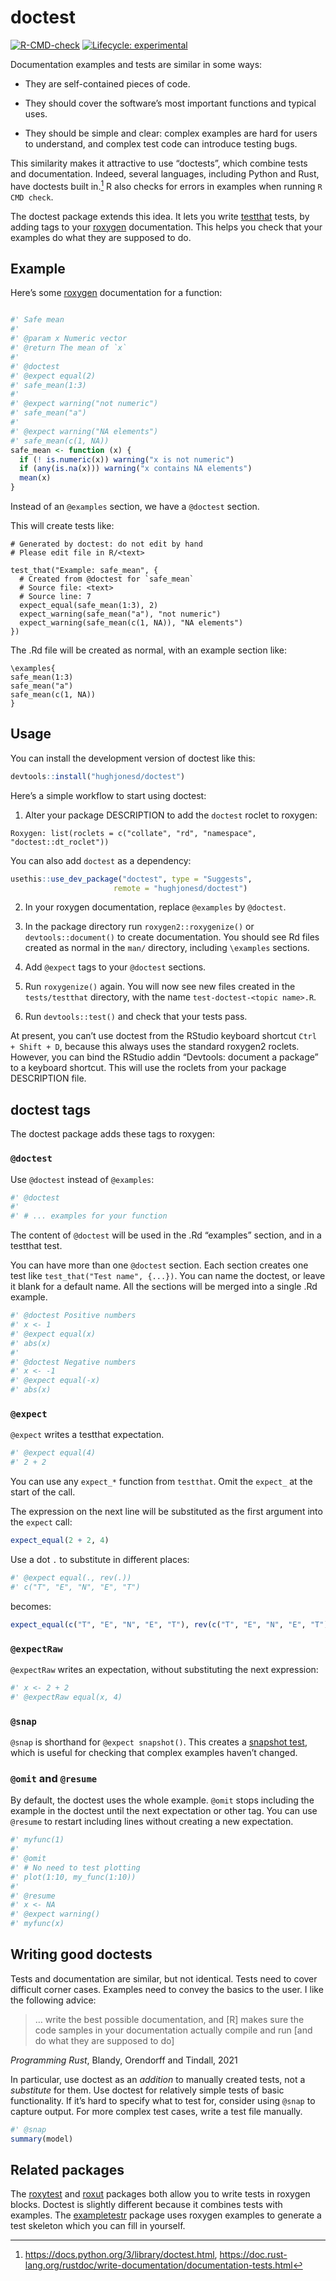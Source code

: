 
<!-- README.md is generated from README.Rmd. Please edit that file -->

# doctest

<!-- badges: start -->

[![R-CMD-check](https://github.com/hughjonesd/doctest/actions/workflows/R-CMD-check.yaml/badge.svg)](https://github.com/hughjonesd/doctest/actions/workflows/R-CMD-check.yaml)
[![Lifecycle:
experimental](https://img.shields.io/badge/lifecycle-experimental-orange.svg)](https://lifecycle.r-lib.org/articles/stages.html#experimental)
<!-- badges: end -->

Documentation examples and tests are similar in some ways:

- They are self-contained pieces of code.

- They should cover the software’s most important functions and typical
  uses.

- They should be simple and clear: complex examples are hard for users
  to understand, and complex test code can introduce testing bugs.

This similarity makes it attractive to use “doctests”, which combine
tests and documentation. Indeed, several languages, including Python and
Rust, have doctests built in.[^1] R also checks for errors in examples
when running `R CMD check`.

The doctest package extends this idea. It lets you write
[testthat](https://testthat.r-lib.org/) tests, by adding tags to your
[roxygen](https://roxygen2.r-lib.org/) documentation. This helps you
check that your examples do what they are supposed to do.

## Example

Here’s some [roxygen](https://roxygen2.r-lib.org) documentation for a
function:

``` r

#' Safe mean
#' 
#' @param x Numeric vector
#' @return The mean of `x`
#' 
#' @doctest
#' @expect equal(2)
#' safe_mean(1:3)
#' 
#' @expect warning("not numeric")
#' safe_mean("a")
#'
#' @expect warning("NA elements")
#' safe_mean(c(1, NA))
safe_mean <- function (x) {
  if (! is.numeric(x)) warning("x is not numeric")
  if (any(is.na(x))) warning("x contains NA elements")
  mean(x)
}
```

Instead of an `@examples` section, we have a `@doctest` section.

This will create tests like:

    # Generated by doctest: do not edit by hand
    # Please edit file in R/<text>

    test_that("Example: safe_mean", {
      # Created from @doctest for `safe_mean`
      # Source file: <text>
      # Source line: 7
      expect_equal(safe_mean(1:3), 2)
      expect_warning(safe_mean("a"), "not numeric")
      expect_warning(safe_mean(c(1, NA)), "NA elements")
    })

The .Rd file will be created as normal, with an example section like:

    \examples{
    safe_mean(1:3)
    safe_mean("a")
    safe_mean(c(1, NA))
    }

## Usage

You can install the development version of doctest like this:

``` r
devtools::install("hughjonesd/doctest")
```

Here’s a simple workflow to start using doctest:

1.  Alter your package DESCRIPTION to add the `doctest` roclet to
    roxygen:

<!-- -->

    Roxygen: list(roclets = c("collate", "rd", "namespace", "doctest::dt_roclet")) 

You can also add `doctest` as a dependency:

``` r
usethis::use_dev_package("doctest", type = "Suggests", 
                       remote = "hughjonesd/doctest")
```

2.  In your roxygen documentation, replace `@examples` by `@doctest`.

3.  In the package directory run `roxygen2::roxygenize()` or
    `devtools::document()` to create documentation. You should see Rd
    files created as normal in the `man/` directory, including
    `\examples` sections.

4.  Add `@expect` tags to your `@doctest` sections.

5.  Run `roxygenize()` again. You will now see new files created in the
    `tests/testthat` directory, with the name
    `test-doctest-<topic name>.R`.

6.  Run `devtools::test()` and check that your tests pass.

At present, you can’t use doctest from the RStudio keyboard shortcut
`Ctrl + Shift + D`, because this always uses the standard roxygen2
roclets. However, you can bind the RStudio addin “Devtools: document a
package” to a keyboard shortcut. This will use the roclets from your
package DESCRIPTION file.

## doctest tags

The doctest package adds these tags to roxygen:

### `@doctest`

Use `@doctest` instead of `@examples`:

``` r
#' @doctest
#' 
#' # ... examples for your function
```

The content of `@doctest` will be used in the .Rd “examples” section,
and in a testthat test.

You can have more than one `@doctest` section. Each section creates one
test like `test_that("Test name", {...})`. You can name the doctest, or
leave it blank for a default name. All the sections will be merged into
a single .Rd example.

``` r
#' @doctest Positive numbers
#' x <- 1
#' @expect equal(x)
#' abs(x)
#'
#' @doctest Negative numbers
#' x <- -1
#' @expect equal(-x)
#' abs(x)
```

### `@expect`

`@expect` writes a testthat expectation.

``` r
#' @expect equal(4)
#' 2 + 2
```

You can use any `expect_*` function from `testthat`. Omit the `expect_`
at the start of the call.

The expression on the next line will be substituted as the first
argument into the `expect` call:

``` r
expect_equal(2 + 2, 4)
```

Use a dot `.` to substitute in different places:

``` r
#' @expect equal(., rev(.))
#' c("T", "E", "N", "E", "T")
```

becomes:

``` r
expect_equal(c("T", "E", "N", "E", "T"), rev(c("T", "E", "N", "E", "T")))
```

### `@expectRaw`

`@expectRaw` writes an expectation, without substituting the next
expression:

``` r
#' x <- 2 + 2
#' @expectRaw equal(x, 4)
```

### `@snap`

`@snap` is shorthand for `@expect snapshot()`. This creates a [snapshot
test](https://testthat.r-lib.org/articles/snapshotting.html), which is
useful for checking that complex examples haven’t changed.

### `@omit` and `@resume`

By default, the doctest uses the whole example. `@omit` stops including
the example in the doctest until the next expectation or other tag. You
can use `@resume` to restart including lines without creating a new
expectation.

``` r
#' myfunc(1)
#' 
#' @omit
#' # No need to test plotting
#' plot(1:10, my_func(1:10))
#' 
#' @resume
#' x <- NA
#' @expect warning()
#' myfunc(x)
```

## Writing good doctests

Tests and documentation are similar, but not identical. Tests need to
cover difficult corner cases. Examples need to convey the basics to the
user. I like the following advice:

> … write the best possible documentation, and \[R\] makes sure the code
> samples in your documentation actually compile and run \[and do what
> they are supposed to do\]

*Programming Rust*, Blandy, Orendorff and Tindall, 2021

In particular, use doctest as an *addition* to manually created tests,
not a *substitute* for them. Use doctest for relatively simple tests of
basic functionality. If it’s hard to specify what to test for, consider
using `@snap` to capture output. For more complex test cases, write a
test file manually.

``` r
#' @snap
summary(model)
```

## Related packages

The [roxytest](https://mikldk.github.io/roxytest/) and
[roxut](https://github.com/bryanhanson/roxut) packages both allow you to
write tests in roxygen blocks. Doctest is slightly different because it
combines tests with examples. The
[exampletestr](https://github.com/rorynolan/exampletestr/) package uses
roxygen examples to generate a test skeleton which you can fill in
yourself.

[^1]: <https://docs.python.org/3/library/doctest.html>,
    <https://doc.rust-lang.org/rustdoc/write-documentation/documentation-tests.html>
